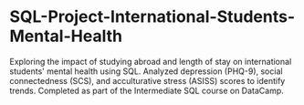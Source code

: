 # SQL-Project-International-Students-Mental-Health
Exploring the impact of studying abroad and length of stay on international students' mental health using SQL. Analyzed depression (PHQ-9), social connectedness (SCS), and acculturative stress (ASISS) scores to identify trends. Completed as part of the Intermediate SQL course on DataCamp.
